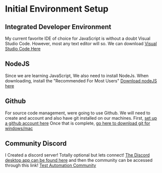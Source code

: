 # Initial Environment Setup

## Integrated Developer Environment

My current favorite IDE of choice for JavaScript is without a doubt Visual Studio Code. However, most any text editor will so. We can download [Visual Studio Code Here ](https://code.visualstudio.com/)

## NodeJS
Since we are learning JavaScript, We also need to install NodeJs. When downloading, install the "Recommended For Most Users" [Download nodeJS here](https://nodejs.org/en/)

## Github
For source code management, were going to use Github. We will need to create and account and also have git installed on our machines. First, [set up a github account here](https://github.com/) Once that is complete, [go here to download git for windows/mac](https://git-scm.com/)

## Community Discord
I Created a discord server! Totally optional but lets connect! [The Discord desktop app can be found here](https://discord.com/) and then the community can be accessed through this link! [Test Automation Community](https://discord.gg/pRNhz2qtQC)